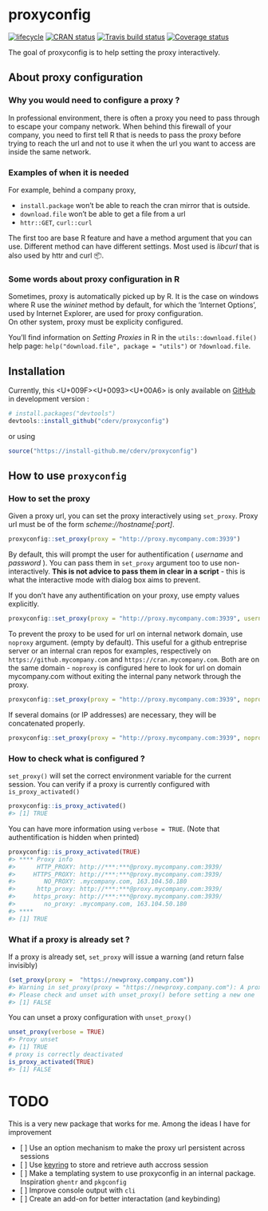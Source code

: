 
<!-- README.md is generated from README.Rmd. Please edit that file -->

# proxyconfig

[![lifecycle](https://img.shields.io/badge/lifecycle-experimental-orange.svg)](https://www.tidyverse.org/lifecycle/#experimental)
[![CRAN
status](https://www.r-pkg.org/badges/version/proxyconfig)](https://cran.r-project.org/package=proxyconfig)
[![Travis build
status](https://travis-ci.org/cderv/proxyconfig.svg?branch=master)](https://travis-ci.org/cderv/proxyconfig)
[![Coverage
status](https://codecov.io/gh/cderv/proxyconfig/branch/master/graph/badge.svg)](https://codecov.io/github/cderv/proxyconfig?branch=master)

The goal of proxyconfig is to help setting the proxy interactively.

## About proxy configuration

### Why you would need to configure a proxy ?

In professional environment, there is often a proxy you need to pass
through to escape your company network. When behind this firewall of
your company, you need to first tell R that is needs to pass the proxy
before trying to reach the url and not to use it when the url you want
to access are inside the same network.

### Examples of when it is needed

For example, behind a company proxy,

  - `install.package` won’t be able to reach the cran mirror that is
    outside.
  - `download.file` won’t be able to get a file from a url
  - `httr::GET`, `curl::curl`

The first too are base R feature and have a method argument that you can
use. Different method can have different settings. Most used is
*libcurl* that is also used by httr and curl :package:.

### Some words about proxy configuration in R

Sometimes, proxy is automatically picked up by R. It is the case on
windows where R use the *wininet* method by default, for which the
‘Internet Options’, used by Internet Explorer, are used for proxy
configuration.  
On other system, proxy must be explicity configured.

You’ll find information on *Setting Proxies* in R in the
`utils::download.file()` help page: `help("download.file", package =
"utils")` or `?download.file`.

## Installation

Currently, this <f0>\<U+009F\>\<U+0093\>\<U+00A6\> is only available on
[GitHub](https://github.com/) in development version :

``` r
# install.packages("devtools")
devtools::install_github("cderv/proxyconfig")
```

or using

``` r
source("https://install-github.me/cderv/proxyconfig")
```

## How to use `proxyconfig`

### How to set the proxy

Given a proxy url, you can set the proxy interactively using
`set_proxy`. Proxy url must be of the form *scheme://hostname\[:port\]*.

``` r
proxyconfig::set_proxy(proxy = "http://proxy.mycompany.com:3939")
```

By default, this will prompt the user for authentification ( *username*
and *password* ). You can pass them in `set_proxy` argument too to use
non-interactively. **This is not advice to pass them in clear in a
script** - this is what the interactive mode with dialog box aims to
prevent.

If you don’t have any authentification on your proxy, use empty values
explicitly.

``` r
proxyconfig::set_proxy(proxy = "http://proxy.mycompany.com:3939", username = "", password = "")
```

To prevent the proxy to be used for url on internal network domain, use
`noproxy` argument. (empty by default). This useful for a github
entreprise server or an internal cran repos for examples, respectively
on `https://github.mycompany.com` and `https://cran.mycompany.com`. Both
are on the same domain - `noproxy` is configured here to look for url on
domain mycompany.com without exiting the internal pany network through
the
proxy.

``` r
proxyconfig::set_proxy(proxy = "http://proxy.mycompany.com:3939", noproxy = ".mycompany.com")
```

If several domains (or IP addresses) are necessary, they will be
concatenated
properly.

``` r
proxyconfig::set_proxy(proxy = "http://proxy.mycompany.com:3939", noproxy = c(".mycompany.com", "163.104.50.180"))
```

### How to check what is configured ?

`set_proxy()` will set the correct environment variable for the current
session. You can verify if a proxy is currently configured with
`is_proxy_activated()`

``` r
proxyconfig::is_proxy_activated()
#> [1] TRUE
```

You can have more information using `verbose = TRUE`. (Note that
authentification is hidden when printed)

``` r
proxyconfig::is_proxy_activated(TRUE)
#> **** Proxy info
#>      HTTP_PROXY: http://***:***@proxy.mycompany.com:3939/
#>     HTTPS_PROXY: http://***:***@proxy.mycompany.com:3939/
#>        NO_PROXY: .mycompany.com, 163.104.50.180
#>      http_proxy: http://***:***@proxy.mycompany.com:3939/
#>     https_proxy: http://***:***@proxy.mycompany.com:3939/
#>        no_proxy: .mycompany.com, 163.104.50.180
#> ****
#> [1] TRUE
```

### What if a proxy is already set ?

If a proxy is already set, `set_proxy` will issue a warning (and return
false invisibly)

``` r
(set_proxy(proxy =  "https://newproxy.company.com"))
#> Warning in set_proxy(proxy = "https://newproxy.company.com"): A proxy configuration is already set.
#> Please check and unset with unset_proxy() before setting a new one
#> [1] FALSE
```

You can unset a proxy configuration with `unset_proxy()`

``` r
unset_proxy(verbose = TRUE)
#> Proxy unset
#> [1] TRUE
# proxy is correctly deactivated
is_proxy_activated(TRUE)
#> [1] FALSE
```

# TODO

This is a very new package that works for me. Among the ideas I have for
improvement

  - \[ \] Use an option mechanism to make the proxy url persistent
    across sessions
  - \[ \] Use [keyring](https://github.com/r-lib/keyring) to store and
    retrieve auth accross session
  - \[ \] Make a templating system to use proxyconfig in an internal
    package. Inspiration `ghentr` and `pkgconfig`
  - \[ \] Improve console output with `cli`
  - \[ \] Create an add-on for better interactation (and keybinding)
